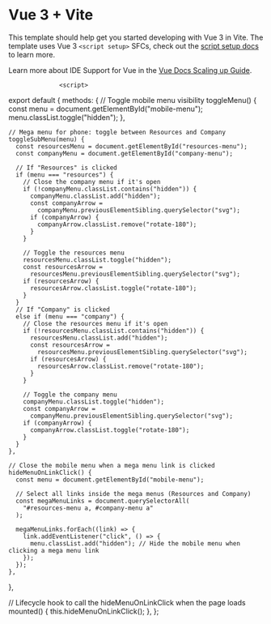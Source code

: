 # Vue 3 + Vite

This template should help get you started developing with Vue 3 in Vite. The template uses Vue 3 `<script setup>` SFCs, check out the [script setup docs](https://v3.vuejs.org/api/sfc-script-setup.html#sfc-script-setup) to learn more.

Learn more about IDE Support for Vue in the [Vue Docs Scaling up Guide](https://vuejs.org/guide/scaling-up/tooling.html#ide-support).

                  <script>

export default {
methods: {
// Toggle mobile menu visibility
toggleMenu() {
const menu = document.getElementById("mobile-menu");
menu.classList.toggle("hidden");
},

    // Mega menu for phone: toggle between Resources and Company
    toggleSubMenu(menu) {
      const resourcesMenu = document.getElementById("resources-menu");
      const companyMenu = document.getElementById("company-menu");

      // If "Resources" is clicked
      if (menu === "resources") {
        // Close the company menu if it's open
        if (!companyMenu.classList.contains("hidden")) {
          companyMenu.classList.add("hidden");
          const companyArrow =
            companyMenu.previousElementSibling.querySelector("svg");
          if (companyArrow) {
            companyArrow.classList.remove("rotate-180");
          }
        }

        // Toggle the resources menu
        resourcesMenu.classList.toggle("hidden");
        const resourcesArrow =
          resourcesMenu.previousElementSibling.querySelector("svg");
        if (resourcesArrow) {
          resourcesArrow.classList.toggle("rotate-180");
        }
      }
      // If "Company" is clicked
      else if (menu === "company") {
        // Close the resources menu if it's open
        if (!resourcesMenu.classList.contains("hidden")) {
          resourcesMenu.classList.add("hidden");
          const resourcesArrow =
            resourcesMenu.previousElementSibling.querySelector("svg");
          if (resourcesArrow) {
            resourcesArrow.classList.remove("rotate-180");
          }
        }

        // Toggle the company menu
        companyMenu.classList.toggle("hidden");
        const companyArrow =
          companyMenu.previousElementSibling.querySelector("svg");
        if (companyArrow) {
          companyArrow.classList.toggle("rotate-180");
        }
      }
    },

    // Close the mobile menu when a mega menu link is clicked
    hideMenuOnLinkClick() {
      const menu = document.getElementById("mobile-menu");

      // Select all links inside the mega menus (Resources and Company)
      const megaMenuLinks = document.querySelectorAll(
        "#resources-menu a, #company-menu a"
      );

      megaMenuLinks.forEach((link) => {
        link.addEventListener("click", () => {
          menu.classList.add("hidden"); // Hide the mobile menu when clicking a mega menu link
        });
      });
    },

},

// Lifecycle hook to call the hideMenuOnLinkClick when the page loads
mounted() {
this.hideMenuOnLinkClick();
},
};
</script>
